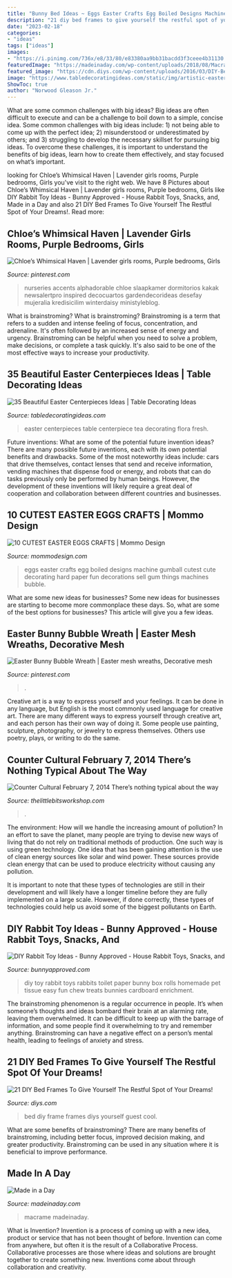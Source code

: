 ```yaml
---
title: "Bunny Bed Ideas ~ Eggs Easter Crafts Egg Boiled Designs Machine Gumball Cutest Cute Decorating Hard Paper Fun Decorations Sell Gum Things Machines Bubble"
description: "21 diy bed frames to give yourself the restful spot of your dreams!"
date: "2023-02-18"
categories:
- "ideas"
tags: ["ideas"]
images:
- "https://i.pinimg.com/736x/e8/33/80/e83380aa9bb31bacdd3f3ceee4b31130.jpg"
featuredImage: "https://madeinaday.com/wp-content/uploads/2018/08/Macrame-home.jpg"
featured_image: "https://cdn.diys.com/wp-content/uploads/2016/03/DIY-Bed-Frame-1.jpg"
image: "https://www.tabledecoratingideas.com/static/img/artistic-easter-table-centerpieces-with-kettles-730.jpg"
ShowToc: true
author: "Norwood Gleason Jr."
---
```



What are some common challenges with big ideas?
Big ideas are often difficult to execute and can be a challenge to boil down to a simple, concise idea. Some common challenges with big ideas include: 1) not being able to come up with the perfect idea; 2) misunderstood or underestimated by others; and 3) struggling to develop the necessary skillset for pursuing big ideas. To overcome these challenges, it is important to understand the benefits of big ideas, learn how to create them effectively, and stay focused on what’s important.

	

		
looking for Chloe’s Whimsical Haven | Lavender girls rooms, Purple bedrooms, Girls you've visit to the right web. We have 8 Pictures about Chloe’s Whimsical Haven | Lavender girls rooms, Purple bedrooms, Girls like DIY Rabbit Toy Ideas - Bunny Approved - House Rabbit Toys, Snacks, and, Made in a Day and also 21 DIY Bed Frames To Give Yourself The Restful Spot of Your Dreams!. Read more:
		
    
## Chloe’s Whimsical Haven | Lavender Girls Rooms, Purple Bedrooms, Girls

<img loading=lazy src="https://i.pinimg.com/originals/80/37/0a/80370aba25d2cd4c2e52d327d2ce73c4.jpg" onerror="this.onerror=null;this.src='https://tse3.mm.bing.net/th?id=OIP.N11jJcivFTr2o5Rxot0QgwHaK4&amp;pid=15.1';" alt="Chloe’s Whimsical Haven | Lavender girls rooms, Purple bedrooms, Girls">

_Source: pinterest.com_

>nurseries accents alphadorable chloe slaapkamer dormitorios kakak newsalertpro inspired decocuartos gardendecorideas desefay mujeralia kredisicilim winterdaisy ministyleblog. 

	

What is brainstroming?
What is brainstroming? Brainstroming is a term that refers to a sudden and intense feeling of focus, concentration, and adrenaline. It's often followed by an increased sense of energy and urgency. Brainstroming can be helpful when you need to solve a problem, make decisions, or complete a task quickly. It's also said to be one of the most effective ways to increase your productivity.

    
## 35 Beautiful Easter Centerpieces Ideas | Table Decorating Ideas

<img loading=lazy src="https://www.tabledecoratingideas.com/static/img/artistic-easter-table-centerpieces-with-kettles-730.jpg" onerror="this.onerror=null;this.src='https://tse2.mm.bing.net/th?id=OIP.kaOYCeBBmHFOSjKeIKVefAHaLH&amp;pid=15.1';" alt="35 Beautiful Easter Centerpieces Ideas | Table Decorating Ideas">

_Source: tabledecoratingideas.com_

>easter centerpieces table centerpiece tea decorating flora fresh. 

	

Future inventions: What are some of the potential future invention ideas?
There are many possible future inventions, each with its own potential benefits and drawbacks. Some of the most noteworthy ideas include: cars that drive themselves, contact lenses that send and receive information, vending machines that dispense food or energy, and robots that can do tasks previously only be performed by human beings. However, the development of these inventions will likely require a great deal of cooperation and collaboration between different countries and businesses.

    
## 10 CUTEST EASTER EGGS CRAFTS | Mommo Design

<img loading=lazy src="http://www.mommodesign.com/sites/default/files/styles/full_width/public/images/gallery/693/gumballmachineeastereggs.jpg?itok=iEnaCkKj" onerror="this.onerror=null;this.src='https://tse2.mm.bing.net/th?id=OIP.8mSIAGIxfL9KXI4hIafDtAHaJ_&amp;pid=15.1';" alt="10 CUTEST EASTER EGGS CRAFTS | Mommo Design">

_Source: mommodesign.com_

>eggs easter crafts egg boiled designs machine gumball cutest cute decorating hard paper fun decorations sell gum things machines bubble. 

	

What are some new ideas for businesses?
Some new ideas for businesses are starting to become more commonplace these days.  So, what are some of the best options for businesses? This article will give you a few ideas.

    
## Easter Bunny Bubble Wreath | Easter Mesh Wreaths, Decorative Mesh

<img loading=lazy src="https://i.pinimg.com/736x/e8/33/80/e83380aa9bb31bacdd3f3ceee4b31130.jpg" onerror="this.onerror=null;this.src='https://tse2.mm.bing.net/th?id=OIP.uVcFuDWtIC6inhqsPlxiHQHaJ3&amp;pid=15.1';" alt="Easter Bunny Bubble Wreath | Easter mesh wreaths, Decorative mesh">

_Source: pinterest.com_

>. 

	

Creative art is a way to express yourself and your feelings. It can be done in any language, but English is the most commonly used language for creative art. There are many different ways to express yourself through creative art, and each person has their own way of doing it. Some people use painting, sculpture, photography, or jewelry to express themselves. Others use poetry, plays, or writing to do the same.

    
## Counter Cultural February 7, 2014 There’s Nothing Typical About The Way

<img loading=lazy src="https://www.thelittlebitsworkshop.com/thelittlebitsworkshop.com/Resources/Archive_files/shapeimage_26.png" onerror="this.onerror=null;this.src='https://tse4.mm.bing.net/th?id=OIP.q_40TRM4m9FPZv3kYp-eBQAAAA&amp;pid=15.1';" alt="Counter Cultural February 7, 2014 There’s nothing typical about the way">

_Source: thelittlebitsworkshop.com_

>. 

	

The environment: How will we handle the increasing amount of pollution?
In an effort to save the planet, many people are trying to devise new ways of living that do not rely on traditional methods of production. One such way is using green technology. 
One idea that has been gaining attention is the use of clean energy sources like solar and wind power. These sources provide clean energy that can be used to produce electricity without causing any pollution. 

It is important to note that these types of technologies are still in their development and will likely have a longer timeline before they are fully implemented on a large scale. However, if done correctly, these types of technologies could help us avoid some of the biggest pollutants on Earth.

    
## DIY Rabbit Toy Ideas - Bunny Approved - House Rabbit Toys, Snacks, And

<img loading=lazy src="http://bunnyapproved.com/wp-content/uploads/2013/01/Box-Toy.jpg" onerror="this.onerror=null;this.src='https://tse4.mm.bing.net/th?id=OIP.7gleQD5lXlwLnVjOSXNUCQHaFE&amp;pid=15.1';" alt="DIY Rabbit Toy Ideas - Bunny Approved - House Rabbit Toys, Snacks, and">

_Source: bunnyapproved.com_

>diy toy rabbit toys rabbits toilet paper bunny box rolls homemade pet tissue easy fun chew treats bunnies cardboard enrichment. 

	

The brainstroming phenomenon is a regular occurrence in people. It’s when someone’s thoughts and ideas bombard their brain at an alarming rate, leaving them overwhelmed. It can be difficult to keep up with the barrage of information, and some people find it overwhelming to try and remember anything. Brainstroming can have a negative effect on a person’s mental health, leading to feelings of anxiety and stress.

    
## 21 DIY Bed Frames To Give Yourself The Restful Spot Of Your Dreams!

<img loading=lazy src="https://cdn.diys.com/wp-content/uploads/2016/03/DIY-Bed-Frame-1.jpg" onerror="this.onerror=null;this.src='https://tse1.mm.bing.net/th?id=OIP.5Z5YsuibtbRgLirss68bMAHaLJ&amp;pid=15.1';" alt="21 DIY Bed Frames To Give Yourself The Restful Spot of Your Dreams!">

_Source: diys.com_

>bed diy frame frames diys yourself guest cool. 

	

What are some benefits of brainstroming?
There are many benefits of brainstroming, including better focus, improved decision making, and greater productivity. Brainstroming can be used in any situation where it is beneficial to improve performance.

    
## Made In A Day

<img loading=lazy src="https://madeinaday.com/wp-content/uploads/2018/08/Macrame-home.jpg" onerror="this.onerror=null;this.src='https://tse2.mm.bing.net/th?id=OIP.AvklJfW0H9Rg8rvEDrK3vQHaLH&amp;pid=15.1';" alt="Made in a Day">

_Source: madeinaday.com_

>macrame madeinaday. 

	

What is Invention?
Invention is a process of coming up with a new idea, product or service that has not been thought of before. Invention can come from anywhere, but often it is the result of a Collaborative Process. Collaborative processes are those where ideas and solutions are brought together to create something new. Inventions come about through collaboration and creativity.

